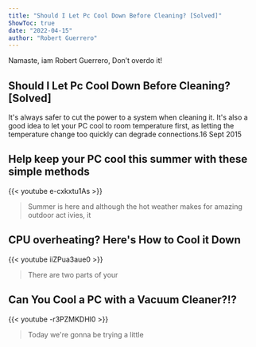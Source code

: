 ```yaml
---
title: "Should I Let Pc Cool Down Before Cleaning? [Solved]"
ShowToc: true 
date: "2022-04-15"
author: "Robert Guerrero" 
---
```


Namaste, iam Robert Guerrero, Don’t overdo it!
## Should I Let Pc Cool Down Before Cleaning? [Solved]
It's always safer to cut the power to a system when cleaning it. It's also a good idea to let your PC cool to room temperature first, as letting the temperature change too quickly can degrade connections.16 Sept 2015

## Help keep your PC cool this summer with these simple methods
{{< youtube e-cxkxtu1As >}}
>Summer is here and although the hot weather makes for amazing outdoor act ivies, it 

## CPU overheating? Here's How to Cool it Down
{{< youtube iiZPua3aue0 >}}
>There are two parts of your 

## Can You Cool a PC with a Vacuum Cleaner?!?
{{< youtube -r3PZMKDHl0 >}}
>Today we're gonna be trying a little 


